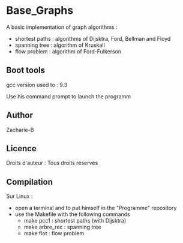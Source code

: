# Base_Graphs
A basic implementation of graph algorithms :
- shortest paths : algorithms of Dijsktra, Ford, Bellman and Floyd
- spanning tree : algorithm of Kruskall
- flow problem : algorithm of Ford-Fulkerson

## Boot tools
<p>gcc version used to : 9.3</p>
<p>Use his command prompt to launch the programm</p>

## Author
Zacharie-B

## Licence
Droits d'auteur : Tous droits réservés

## Compilation
Sur Linux :
- open a terminal and to put himself in the "Programme" repository
- use the Makefile with the following commands
  - make pcc1 : shortest paths (with Dijsktra)
  - make arbre_rec : spanning tree
  - make flot : flow problem
